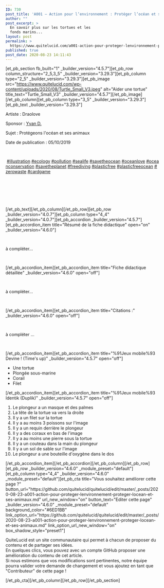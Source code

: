 ```yaml
---
ID: 730
post_title: 'A001 – Action pour l’environnement : Protéger l’océan et ses animaux'
author: ""
post_excerpt: >
  En savoir plus sur les tortues et les
  fonds marins...
layout: post
permalink: >
  https://www.quitelucid.com/a001-action-pour-proteger-lenvironnement-proteger-locean-et-ses-animaux/
published: true
post_date: 2020-08-23 14:11:43
---
```

[et_pb_section fb_built="1" _builder_version="4.5.7"][et_pb_row column_structure="2_5,3_5" _builder_version="3.29.3"][et_pb_column type="2_5" _builder_version="3.29.3"][et_pb_image src="https://www.quitelucid.com/wp-content/uploads/2020/08/Turtle_Small_V3.jpeg" alt="Aider une tortue" title_text="Turtle_Small_V3" _builder_version="4.5.7"][/et_pb_image][/et_pb_column][et_pb_column type="3_5" _builder_version="3.29.3"][et_pb_text _builder_version="3.29.3"]<p>Artiste : Draolove</p>
<p>Sponsor : <a href="https://www.quitelucid.com/membres/yvan-d/">Yvan D.</a></p>
<p>Sujet : Protégeons l'océan et ses animaux</p>
<p>Date de publication : 05/10/2019</p>
<p>&nbsp;</p>
<p> <a class=" xil3i" href="https://www.instagram.com/explore/tags/illustration/" tabindex="0">#illustration</a><span> </span><a class=" xil3i" href="https://www.instagram.com/explore/tags/ecology/" tabindex="0">#ecology</a><span> </span><a class=" xil3i" href="https://www.instagram.com/explore/tags/pollution/" tabindex="0">#pollution</a><span> </span><a class=" xil3i" href="https://www.instagram.com/explore/tags/sealife/" tabindex="0">#sealife</a><span> </span><a class=" xil3i" href="https://www.instagram.com/explore/tags/savetheocean/" tabindex="0">#savetheocean</a><span> </span><a class=" xil3i" href="https://www.instagram.com/explore/tags/oceanlove/" tabindex="0">#oceanlove</a><span> </span><a class=" xil3i" href="https://www.instagram.com/explore/tags/oceanconservation/" tabindex="0">#oceanconservation</a><span> </span><a class=" xil3i" href="https://www.instagram.com/explore/tags/savetheplanet/" tabindex="0">#savetheplanet</a><span> </span><a class=" xil3i" href="https://www.instagram.com/explore/tags/freediving/" tabindex="0">#freediving</a><span> </span><a class=" xil3i" href="https://www.instagram.com/explore/tags/plasticfree/" tabindex="0">#plasticfree</a><span> </span><a class=" xil3i" href="https://www.instagram.com/explore/tags/plasticfreeocean/" tabindex="0">#plasticfreeocean</a><span> </span><a class=" xil3i" href="https://www.instagram.com/explore/tags/zerowaste/" tabindex="0">#zerowaste</a><span> </span><a class=" xil3i" href="https://www.instagram.com/explore/tags/cardgame/" tabindex="0">#cardgame</a></p>
<p>&nbsp;</p>
<p>&nbsp;</p>
<p>&nbsp;</p>[/et_pb_text][/et_pb_column][/et_pb_row][et_pb_row _builder_version="4.0.7"][et_pb_column type="4_4" _builder_version="4.0.7"][et_pb_accordion _builder_version="4.5.7"][et_pb_accordion_item title="Résumé de la fiche didactique" open="on" _builder_version="4.6.0"]<p>&nbsp;</p>
<p>à compléter...</p>
<p>&nbsp;</p>[/et_pb_accordion_item][et_pb_accordion_item title="Fiche didactique détaillée" _builder_version="4.6.0" open="off"]<p>&nbsp;</p>
<p>à compléter...</p>
<p>&nbsp;</p>[/et_pb_accordion_item][et_pb_accordion_item title="Citations :" _builder_version="4.6.0" open="off"]<p>&nbsp;</p>
<p>à compléter ...</p>
<p>&nbsp;</p>[/et_pb_accordion_item][et_pb_accordion_item title="%91Jeux mobile%93 Devine ! (Time's up)" _builder_version="4.5.7" open="off"]<ul>
<li>Une tortue</li>
<li>Plongée sous-marine</li>
<li>Corail</li>
<li>Filet</li>
</ul>[/et_pb_accordion_item][et_pb_accordion_item title="%91Jeux mobile%93 Identik (Duplik)" _builder_version="4.5.7" open="off"]<ol>
<li>Le plongeur a un masque et des palmes</li>
<li>La tête de la tortue va vers la droite</li>
<li>Il y a un filet sur la tortue</li>
<li>Il y a au moins 3 poissons sur l'image</li>
<li>Il y a un requin derrière le plongeur</li>
<li>Il y a des coraux en bas de l'image</li>
<li>Il y a au moins une pierre sous la tortue</li>
<li>Il y a un couteau dans la main du plongeur</li>
<li>Il y a un sol de sable sur l'image</li>
<li>Le plongeur a une bouteille d'oxygène dans le dos</li>
</ol>[/et_pb_accordion_item][/et_pb_accordion][/et_pb_column][/et_pb_row][et_pb_row _builder_version="4.6.0" _module_preset="default"][et_pb_column type="4_4" _builder_version="4.6.0" _module_preset="default"][et_pb_cta title="Vous souhaitez améliorer cette page ?" button_url="https://github.com/quitelucid/quitelucid/edit/master/_posts/2020-08-23-a001-action-pour-proteger-lenvironnement-proteger-locean-et-ses-animaux.md" url_new_window="on" button_text="Editer cette page" _builder_version="4.6.0" _module_preset="default" background_color="#6ED1BB" link_option_url="https://github.com/quitelucid/quitelucid/edit/master/_posts/2020-08-23-a001-action-pour-proteger-lenvironnement-proteger-locean-et-ses-animaux.md" link_option_url_new_window="on" box_shadow_style="preset1"]<p>QuiteLucid est un site communautaire qui permet à chacun de proposer du contenu et de partager ses idées.<br /> En quelques clics, vous pouvez avec un compte GitHub proposer une amélioration du contenu de cet article.<br /> Si nous estimons que vos modifications sont pertinentes, notre équipe pourra valider votre demande de changement et vous ajoutez en tant que "Contributeur" de cette page !</p>[/et_pb_cta][/et_pb_column][/et_pb_row][/et_pb_section]